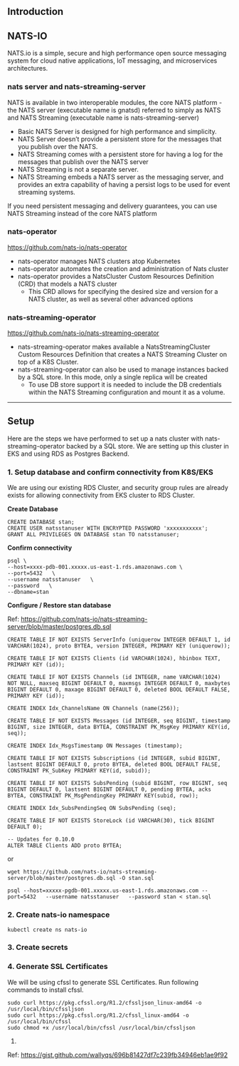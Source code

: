 ## **Introduction**

## NATS-IO

NATS.io is a simple, secure and high performance open source messaging system for cloud native applications, IoT messaging, and microservices architectures.


### **nats server and nats-streaming-server**

NATS is available in two interoperable modules, the core NATS platform - the NATS server (executable name is gnatsd) referred to simply as NATS and NATS Streaming (executable name is nats-streaming-server)

- Basic NATS Server is designed for high performance and simplicity.
- NATS Server doesn’t provide a persistent store for the messages that you publish over the NATS.
- NATS Streaming comes with a persistent store for having a log for the messages that publish over the NATS server
- NATS Streaming is not a separate server.
- NATS Streaming embeds a NATS server as the messaging server, and provides an extra capability of having a persist logs to be used for event streaming systems.


If you need persistent messaging and delivery guarantees, you can use NATS Streaming instead of the core NATS platform


### **nats-operator**

https://github.com/nats-io/nats-operator

- nats-operator manages NATS clusters atop Kubernetes
- nats-operator automates the creation and administration of Nats cluster
- nats-operator provides a NatsCluster Custom Resources Definition (CRD) that models a NATS cluster
    - This CRD allows for specifying the desired size and version for a NATS cluster, as well as several other advanced options


### **nats-streaming-operator** 

https://github.com/nats-io/nats-streaming-operator

- nats-streaming-operator makes available a NatsStreamingCluster Custom Resources Definition that creates a NATS Streaming Cluster on top of a K8S Cluster.
- nats-streaming-operator can also be used to manage instances backed by a SQL store. In this mode, only a single replica will be created
  - To use DB store support it is needed to include the DB credentials within the NATS Streaming configuration and mount it as a volume.

------------------

## **Setup**

Here are the steps we have performed to set up a nats cluster with nats-streaming-operator backed by a SQL store. We are setting up this cluster in EKS and using RDS as Postgres Backend.


### **1. Setup database and confirm connectivity from K8S/EKS**

We are using our existing RDS Cluster, and security group rules are already exists for allowing connectivity from EKS cluster to RDS Cluster. 

**Create Database**

```
CREATE DATABASE stan;
CREATE USER natsstanuser WITH ENCRYPTED PASSWORD 'xxxxxxxxxxx';
GRANT ALL PRIVILEGES ON DATABASE stan TO natsstanuser;
```

**Confirm connectivity**
```
psql \
--host=xxxx-pdb-001.xxxxx.us-east-1.rds.amazonaws.com \
--port=5432   \
--username natsstanuser   \
--password   \
--dbname=stan
```

**Configure / Restore stan database**

Ref: https://github.com/nats-io/nats-streaming-server/blob/master/postgres.db.sql

```
CREATE TABLE IF NOT EXISTS ServerInfo (uniquerow INTEGER DEFAULT 1, id VARCHAR(1024), proto BYTEA, version INTEGER, PRIMARY KEY (uniquerow));

CREATE TABLE IF NOT EXISTS Clients (id VARCHAR(1024), hbinbox TEXT, PRIMARY KEY (id));

CREATE TABLE IF NOT EXISTS Channels (id INTEGER, name VARCHAR(1024) NOT NULL, maxseq BIGINT DEFAULT 0, maxmsgs INTEGER DEFAULT 0, maxbytes BIGINT DEFAULT 0, maxage BIGINT DEFAULT 0, deleted BOOL DEFAULT FALSE, PRIMARY KEY (id));

CREATE INDEX Idx_ChannelsName ON Channels (name(256));

CREATE TABLE IF NOT EXISTS Messages (id INTEGER, seq BIGINT, timestamp BIGINT, size INTEGER, data BYTEA, CONSTRAINT PK_MsgKey PRIMARY KEY(id, seq));

CREATE INDEX Idx_MsgsTimestamp ON Messages (timestamp);

CREATE TABLE IF NOT EXISTS Subscriptions (id INTEGER, subid BIGINT, lastsent BIGINT DEFAULT 0, proto BYTEA, deleted BOOL DEFAULT FALSE, CONSTRAINT PK_SubKey PRIMARY KEY(id, subid));

CREATE TABLE IF NOT EXISTS SubsPending (subid BIGINT, row BIGINT, seq BIGINT DEFAULT 0, lastsent BIGINT DEFAULT 0, pending BYTEA, acks BYTEA, CONSTRAINT PK_MsgPendingKey PRIMARY KEY(subid, row));

CREATE INDEX Idx_SubsPendingSeq ON SubsPending (seq);

CREATE TABLE IF NOT EXISTS StoreLock (id VARCHAR(30), tick BIGINT DEFAULT 0);

-- Updates for 0.10.0
ALTER TABLE Clients ADD proto BYTEA;
```

or 

```
wget https://github.com/nats-io/nats-streaming-server/blob/master/postgres.db.sql -O stan.sql

psql --host=xxxxx-pgdb-001.xxxxx.us-east-1.rds.amazonaws.com --port=5432   --username natsstanuser   --password stan < stan.sql
```


### **2. Create nats-io namespace** 

``` 
kubectl create ns nats-io
```

### **3. Create secrets** 


### **4. Generate SSL Certificates**

We will be using cfssl to generate SSL Certificates. Run following commands to install cfssl.

```
sudo curl https://pkg.cfssl.org/R1.2/cfssljson_linux-amd64 -o /usr/local/bin/cfssljson
sudo curl https://pkg.cfssl.org/R1.2/cfssl_linux-amd64 -o /usr/local/bin/cfssl
sudo chmod +x /usr/local/bin/cfssl /usr/local/bin/cfssljson
```
1. 




Ref: https://gist.github.com/wallyqs/696b81427df7c239fb34946eb1ae9f92
